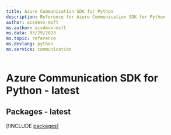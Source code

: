 ```yaml
---
title: Azure Communication SDK for Python
description: Reference for Azure Communication SDK for Python
author: acsdevx-msft
ms.author: acsdevx-msft
ms.data: 03/29/2023
ms.topic: reference
ms.devlang: python
ms.service: communication
---
```

# Azure Communication SDK for Python - latest
## Packages - latest
[!INCLUDE [packages](communication-index.md)]